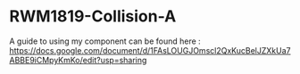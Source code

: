 # RWM1819-Collision-A

A guide to using my component can be found here : https://docs.google.com/document/d/1FAsLOUGJOmscl2QxKucBelJZXkUa7ABBE9iCMpyKmKo/edit?usp=sharing